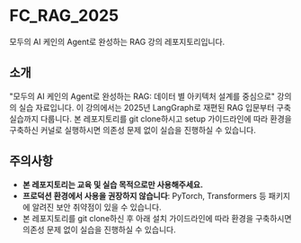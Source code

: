 # FC_RAG_2025
모두의 AI 케인의 Agent로 완성하는 RAG 강의 레포지토리입니다.

## 소개
"모두의 AI 케인의 Agent로 완성하는 RAG: 데이터 별 아키텍처 설계를 중심으로" 강의의 실습 자료입니다. 
이 강의에서는 2025년 LangGraph로 재편된 RAG 입문부터 구축 실습까지 다룹니다.
본 레포지토리를 git clone하시고 setup 가이드라인에 따라 환경을 구축하신 커널로 실행하시면 의존성 문제 없이 실습을 진행하실 수 있습니다.

## 주의사항
- **본 레포지토리는 교육 및 실습 목적으로만 사용해주세요.**
- **프로덕션 환경에서 사용을 권장하지 않습니다**: PyTorch, Transformers 등 패키지에 알려진 보안 취약점이 있을 수 있습니다.
- 본 레포지토리를 git clone하신 후 아래 설치 가이드라인에 따라 환경을 구축하시면 의존성 문제 없이 실습을 진행하실 수 있습니다.
